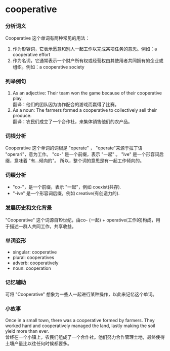 # cooperative

### 分析词义

  

Cooperative 这个单词有两种常见的用法：

  

1.  作为形容词，它表示愿意和别人一起工作以完成某项任务的意思。例如：a cooperative effort
2.  作为名词，它通常表示一个财产所有权或经营权由其使用者共同拥有的企业或组织。例如：a cooperative society

  

### 列举例句

  

1.  As an adjective: Their team won the game because of their cooperative play.  
    翻译：他们的团队因为协作配合的游戏而赢得了比赛。
2.  As a noun: The farmers formed a cooperative to collectively sell their produce.  
    翻译：农民们成立了一个合作社，来集体销售他们的农产品。

  

### 词根分析

  

Cooperative 这个单词的词根是 "operate" ， "operate"来源于拉丁语 "operari"，意为工作。 "co-" 是一个前缀，表示 "一起" 。 "ive" 是一个形容词后缀，意味着 "有...倾向的"。 所以，整个词的意思是有一起工作倾向的。

  

### 词缀分析

  

*   "co-"，是一个前缀，表示 "一起"，例如 coexist(共存).
*   "-ive" 是一个形容词后缀，例如 creative(有创造力的).

  

### 发展历史和文化背景

  

"Cooperative" 这个词源自19世纪，由co- (一起) + operative(工作的)构成，用于描述一群人共同工作，共享收益。

  

### 单词变形

  

*   singular: cooperative
*   plural: cooperatives
*   adverb: cooperatively
*   noun: cooperation

  

### 记忆辅助

  

可将 "Cooperative" 想象为一些人一起进行某种操作，以此来记忆这个单词。

  

### 小故事

  

Once in a small town, there was a cooperative formed by farmers. They worked hard and cooperatively managed the land, lastly making the soil yield more than ever.  
曾经在一个小镇上，农民们组成了一个合作社。他们努力合作管理土地，最终使得土壤产量比以往任何时候都要多。

